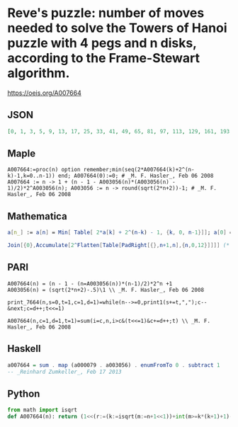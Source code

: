 # Reve's puzzle: number of moves needed to solve the Towers of Hanoi puzzle with 4 pegs and n disks, according to the Frame\-Stewart algorithm\.
https://oeis.org/A007664
## JSON
```JSON
[0, 1, 3, 5, 9, 13, 17, 25, 33, 41, 49, 65, 81, 97, 113, 129, 161, 193, 225, 257, 289, 321, 385, 449, 513, 577, 641, 705, 769, 897, 1025, 1153, 1281, 1409, 1537, 1665, 1793, 2049, 2305, 2561, 2817, 3073, 3329, 3585, 3841, 4097, 4609, 5121, 5633]
```
## Maple
```Maple
A007664:=proc(n) option remember;min(seq(2*A007664(k)+2^(n-k)-1,k=0..n-1)) end; A007664(0):=0; # _M. F. Hasler_, Feb 06 2008
A007664 := n -> 1 + (n - 1 - A003056(n)*(A003056(n) - 1)/2)*2^A003056(n); A003056 := n -> round(sqrt(2*n+2))-1; # _M. F. Hasler_, Feb 06 2008
```
## Mathematica
```Mathematica
a[n_] := a[n] = Min[ Table[ 2*a[k] + 2^(n-k) - 1, {k, 0, n-1}]]; a[0] = 0; Table[a[n], {n, 0, 48}] (* _Jean-François Alcover_, Dec 06 2011, after _M. F. Hasler_ *)
```
```Mathematica
Join[{0},Accumulate[2^Flatten[Table[PadRight[{},n+1,n],{n,0,12}]]]] (* _Harvey P. Dale_, Jul 03 2021 *)
```
## PARI
```PARI
A007664(n) = (n - 1 - (n=A003056(n))*(n-1)/2)*2^n +1
A003056(n) = (sqrt(2*n+2)-.5)\1 \\ _M. F. Hasler_, Feb 06 2008
```
```PARI
print_7664(n,s=0,t=1,c=1,d=1)=while(n-->=0,print1(s+=t,",");c--&next;c=d++;t<<=1)
```
```PARI
A007664(n,c=1,d=1,t=1)=sum(i=c,n,i>c&(t<<=1)&c+=d++;t) \\ _M. F. Hasler_, Feb 06 2008
```
## Haskell
```Haskell
a007664 = sum . map (a000079 . a003056) . enumFromTo 0 . subtract 1
-- _Reinhard Zumkeller_, Feb 17 2013
```
## Python
```Python
from math import isqrt
def A007664(n): return (1<<(r:=(k:=isqrt(m:=n+1<<1))+int(m>=k*(k+1)+1)-1))*(n-1-(r*(r-1)>>1))+1 # _Chai Wah Wu_, Oct 17 2022
```
